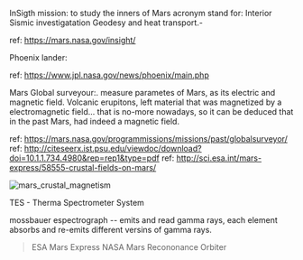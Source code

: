 


InSigth mission: to study the inners of Mars
acronym stand for: Interior  Sismic investigatation Geodesy and heat transport.-

ref: https://mars.nasa.gov/insight/

Phoenix lander:  

ref: https://www.jpl.nasa.gov/news/phoenix/main.php

Mars Global surveyour:.  measure parametes of Mars, as its electric and magnetic field. Volcanic erupitons, left material that was 
magnetized by a electromagnetic field... that is no-more nowadays, so it can be deduced that in the past Mars, had indeed a magnetic
field.

ref: https://mars.nasa.gov/programmissions/missions/past/globalsurveyor/
ref: http://citeseerx.ist.psu.edu/viewdoc/download?doi=10.1.1.734.4980&rep=rep1&type=pdf
ref: http://sci.esa.int/mars-express/58555-crustal-fields-on-mars/

![mars_crustal_magnetism](http://sci.esa.int/science-e-media/img/bb/135896main_pnas_102_42_connerney_fig1_625w.jpg)


TES - Therma Spectrometer System

mossbauer espectrograph -- emits and read gamma rays, each element absorbs and re-emits different versins of gamma rays.

> ESA Mars Express
> NASA Mars Recononance Orbiter

